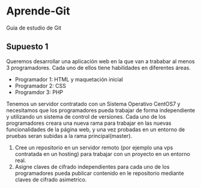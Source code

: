 # Aprende-Git
Guia de estudio de Git

## Supuesto 1

Queremos desarrollar una aplicación web en la que van a trababar al menos 3 programadores. Cada uno de ellos tiene habilidades en diferentes áreas. 
- Programador 1: HTML y maquetación inicial
- Programador 2: CSS
- Programdor 3: PHP 

Tenemos un servidor contratado con un Sistema Operativo CentOS7 y necesitamos que los programadores pueda trabajar de forma independiente y utilizando un sistema de control de versiones.
Cada uno de los programadores creara una nueva rama para trabajar en las nuevas funcionalidades de la página web, y una vez probadas en un entorno de pruebas seran subidas a la rama principal(master).


1. Cree un repositorio en un servidor remoto (por ejemplo una vps contratada en un hosting) para trabajar con un proyecto en un entorno real.
2. Asigne claves de cifrado independientes para cada uno de los programadores pueda publicar contenido en le repositorio mediante claves de cifrado asimetrico.
